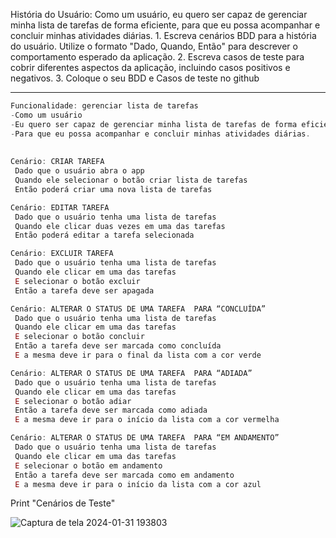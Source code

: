História do Usuário: Como um usuário, eu quero ser capaz de gerenciar minha lista de tarefas de forma eficiente, para que eu possa acompanhar e concluir minhas atividades diárias.
	1.  Escreva cenários BDD para a história do usuário. Utilize o formato "Dado, Quando, Então" para descrever o 	comportamento esperado da aplicação.
	2.  Escreva casos de teste para cobrir diferentes aspectos da aplicação, incluindo casos positivos e negativos.
	3.  Coloque o seu BDD e Casos de teste no github
 ______________________________________________________________________________________________________________________
```javascript
Funcionalidade: gerenciar lista de tarefas
-Como um usuário
-Eu quero ser capaz de gerenciar minha lista de tarefas de forma eficiente
-Para que eu possa acompanhar e concluir minhas atividades diárias.
    
    
Cenário: CRIAR TAREFA
 Dado que o usuário abra o app
 Quando ele selecionar o botão criar lista de tarefas
 Então poderá criar uma nova lista de tarefas

Cenário: EDITAR TAREFA
 Dado que o usuário tenha uma lista de tarefas
 Quando ele clicar duas vezes em uma das tarefas
 Então poderá editar a tarefa selecionada

Cenário: EXCLUIR TAREFA
 Dado que o usuário tenha uma lista de tarefas
 Quando ele clicar em uma das tarefas
 E selecionar o botão excluir
 Então a tarefa deve ser apagada

Cenário: ALTERAR O STATUS DE UMA TAREFA  PARA “CONCLUÍDA”
 Dado que o usuário tenha uma lista de tarefas
 Quando ele clicar em uma das tarefas
 E selecionar o botão concluir
 Então a tarefa deve ser marcada como concluída
 E a mesma deve ir para o final da lista com a cor verde

Cenário: ALTERAR O STATUS DE UMA TAREFA  PARA “ADIADA”
 Dado que o usuário tenha uma lista de tarefas
 Quando ele clicar em uma das tarefas
 E selecionar o botão adiar
 Então a tarefa deve ser marcada como adiada
 E a mesma deve ir para o início da lista com a cor vermelha

Cenário: ALTERAR O STATUS DE UMA TAREFA  PARA “EM ANDAMENTO”
 Dado que o usuário tenha uma lista de tarefas
 Quando ele clicar em uma das tarefas
 E selecionar o botão em andamento
 Então a tarefa deve ser marcada como em andamento
 E a mesma deve ir para o início da lista com a cor azul

```

Print "Cenários de Teste"

![Captura de tela 2024-01-31 193803](https://github.com/karlamoraess/cenarios-de-teste/assets/147740711/78dab86f-8c7b-4585-a092-a905506e338d)
